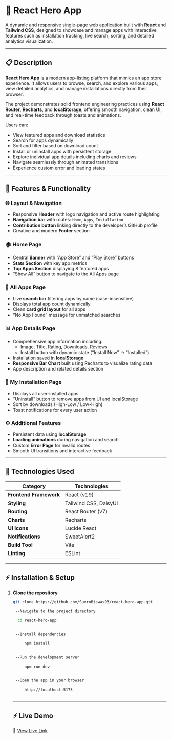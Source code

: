 # 🚀 React Hero App

A dynamic and responsive single-page web application built with **React** and **Tailwind CSS**, designed to showcase and manage apps with interactive features such as installation tracking, live search, sorting, and detailed analytics visualization.

---

## 📋 Description

**React Hero App** is a modern app-listing platform that mimics an app store experience. It allows users to browse, search, and explore various apps, view detailed analytics, and manage installations directly from their browser.

The project demonstrates solid frontend engineering practices using **React Router**, **Recharts**, and **localStorage**, offering smooth navigation, clean UI, and real-time feedback through toasts and animations.

Users can:
- View featured apps and download statistics  
- Search for apps dynamically  
- Sort and filter based on download count  
- Install or uninstall apps with persistent storage  
- Explore individual app details including charts and reviews  
- Navigate seamlessly through animated transitions  
- Experience custom error and loading states  

---

## 🧱 Features & Functionality

### 🌐 Layout & Navigation
- Responsive **Header** with logo navigation and active route highlighting  
- **Navigation bar** with routes: `Home`, `Apps`, `Installation`  
- **Contribution button** linking directly to the developer’s GitHub profile  
- Creative and modern **Footer** section  

### 🏠 Home Page
- Central **Banner** with “App Store” and “Play Store” buttons  
- **Stats Section** with key app metrics  
- **Top Apps Section** displaying 8 featured apps  
- “Show All” button to navigate to the All Apps page  

### 📱 All Apps Page
- Live **search bar** filtering apps by name (case-insensitive)  
- Displays total app count dynamically  
- Clean **card grid layout** for all apps  
- “No App Found” message for unmatched searches  

### 📊 App Details Page
- Comprehensive app information including:
  - Image, Title, Rating, Downloads, Reviews  
  - Install button with dynamic state (“Install Now” → “Installed”)  
- Installation saved in **localStorage**  
- **Responsive Bar Chart** built using Recharts to visualize rating data  
- App description and related details section  

### 💾 My Installation Page
- Displays all user-installed apps  
- “Uninstall” button to remove apps from UI and localStorage  
- Sort by downloads (High-Low / Low-High)  
- Toast notifications for every user action  

### ⚙️ Additional Features
- Persistent data using **localStorage**  
- **Loading animations** during navigation and search  
- Custom **Error Page** for invalid routes  
- Smooth UI transitions and interactive feedback  

---

## 🧰 Technologies Used

| Category | Technologies |
|-----------|--------------|
| **Frontend Framework** | React (v19) |
| **Styling** | Tailwind CSS, DaisyUI |
| **Routing** | React Router (v7) |
| **Charts** | Recharts |
| **UI Icons** | Lucide React |
| **Notifications** | SweetAlert2 |
| **Build Tool** | Vite |
| **Linting** | ESLint |

---

## ⚡ Installation & Setup

1. **Clone the repository**
   ```bash
   git clone https://github.com/SuvroBiswas93/react-hero-app.git

    --Navigate to the project directory

     cd react-hero-app


    --Install dependencies

        npm install


    --Run the development server

        npm run dev


    --Open the app in your browser

        http://localhost:5173
    
    ```

    ---

    ## ⚡ Live Demo

    🔗  [View Live Link](https://github.com/)  

